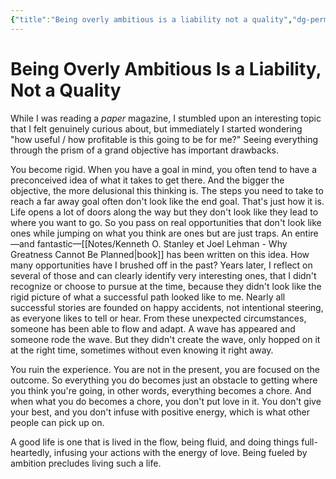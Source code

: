 ```yaml
---
{"title":"Being overly ambitious is a liability not a quality","dg-permalink":"being-overly-ambitious-is-a-liability-not-a-quality","project":"[[noobthink.com]]","created":"2025-06-24T11:36","tags":["article"],"dg-publish":true,"permalink":"/being-overly-ambitious-is-a-liability-not-a-quality/","dgPassFrontmatter":true,"updated":"2025-07-12T17:21:40.134+02:00"}
---
```


# Being Overly Ambitious Is a Liability, Not a Quality 

While I was reading a *paper* magazine, I stumbled upon an interesting topic that I felt genuinely curious about, but immediately I started wondering "how useful / how profitable is this going to be for me?" 
Seeing everything through the prism of a grand objective has important drawbacks.

You become rigid. When you have a goal in mind, you often tend to have a preconceived idea of what it takes to get there. And the bigger the objective, the more delusional this thinking is. The steps you need to take to reach a far away goal often don't look like the end goal. That's just how it is. Life opens a lot of doors along the way but they don't look like they lead to where you want to go. So you pass on real opportunities that don't look like ones while jumping on what you think are ones but are just traps. An entire—and fantastic—[[Notes/Kenneth O. Stanley et Joel Lehman - Why Greatness Cannot Be Planned\|book]] has been written on this idea. How many opportunities have I brushed off in the past? Years later, I reflect on several of those and can clearly identify very interesting ones, that I didn't recognize or choose to pursue at the time, because they didn't look like the rigid picture of what a successful path looked like to me. Nearly all successful stories are founded on happy accidents, not intentional steering, as everyone likes to tell or hear. From these unexpected circumstances, someone has been able to flow and adapt. A wave has appeared and someone rode the wave. But they didn't create the wave, only hopped on it at the right time, sometimes without even knowing it right away.

You ruin the experience. You are not in the present, you are focused on the outcome. So everything you do becomes just an obstacle to getting where you think you're going, in other words, everything becomes a chore. And when what you do becomes a chore, you don't put love in it. You don't give your best, and you don't infuse with positive energy, which is what other people can pick up on. 

A good life is one that is lived in the flow, being fluid, and doing things full-heartedly, infusing your actions with the energy of love. Being fueled by ambition precludes living such a life.

